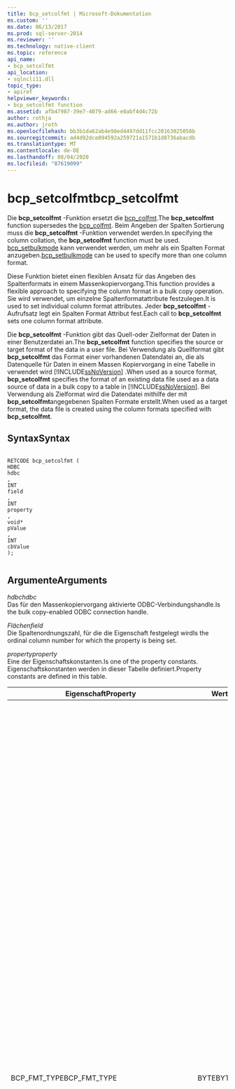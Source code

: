 ```yaml
---
title: bcp_setcolfmt | Microsoft-Dokumentation
ms.custom: ''
ms.date: 06/13/2017
ms.prod: sql-server-2014
ms.reviewer: ''
ms.technology: native-client
ms.topic: reference
api_name:
- bcp_setcolfmt
api_location:
- sqlncli11.dll
topic_type:
- apiref
helpviewer_keywords:
- bcp_setcolfmt function
ms.assetid: afb47987-39e7-4079-ad66-e0abf4d4c72b
author: rothja
ms.author: jroth
ms.openlocfilehash: bb3b1da62ab4e98ed4497dd11fcc20163025058b
ms.sourcegitcommit: ad4d92dce894592a259721a1571b1d8736abacdb
ms.translationtype: MT
ms.contentlocale: de-DE
ms.lasthandoff: 08/04/2020
ms.locfileid: "87619099"
---
```

# <a name="bcp_setcolfmt"></a><span data-ttu-id="63bad-102">bcp_setcolfmt</span><span class="sxs-lookup"><span data-stu-id="63bad-102">bcp_setcolfmt</span></span>
  <span data-ttu-id="63bad-103">Die **bcp_setcolfmt** -Funktion ersetzt die [bcp_colfmt](bcp-colfmt.md).</span><span class="sxs-lookup"><span data-stu-id="63bad-103">The **bcp_setcolfmt** function supersedes the [bcp_colfmt](bcp-colfmt.md).</span></span> <span data-ttu-id="63bad-104">Beim Angeben der Spalten Sortierung muss die **bcp_setcolfmt** -Funktion verwendet werden.</span><span class="sxs-lookup"><span data-stu-id="63bad-104">In specifying the column collation, the **bcp_setcolfmt** function must be used.</span></span> <span data-ttu-id="63bad-105">[bcp_setbulkmode](bcp-setbulkmode.md) kann verwendet werden, um mehr als ein Spalten Format anzugeben.</span><span class="sxs-lookup"><span data-stu-id="63bad-105">[bcp_setbulkmode](bcp-setbulkmode.md) can be used to specify more than one column format.</span></span>  
  
 <span data-ttu-id="63bad-106">Diese Funktion bietet einen flexiblen Ansatz für das Angeben des Spaltenformats in einem Massenkopiervorgang.</span><span class="sxs-lookup"><span data-stu-id="63bad-106">This function provides a flexible approach to specifying the column format in a bulk copy operation.</span></span> <span data-ttu-id="63bad-107">Sie wird verwendet, um einzelne Spaltenformatattribute festzulegen.</span><span class="sxs-lookup"><span data-stu-id="63bad-107">It is used to set individual column format attributes.</span></span> <span data-ttu-id="63bad-108">Jeder **bcp_setcolfmt** -Aufrufsatz legt ein Spalten Format Attribut fest.</span><span class="sxs-lookup"><span data-stu-id="63bad-108">Each call to **bcp_setcolfmt** sets one column format attribute.</span></span>  
  
 <span data-ttu-id="63bad-109">Die **bcp_setcolfmt** -Funktion gibt das Quell-oder Zielformat der Daten in einer Benutzerdatei an.</span><span class="sxs-lookup"><span data-stu-id="63bad-109">The **bcp_setcolfmt** function specifies the source or target format of the data in a user file.</span></span> <span data-ttu-id="63bad-110">Bei Verwendung als Quellformat gibt **bcp_setcolfmt** das Format einer vorhandenen Datendatei an, die als Datenquelle für Daten in einem Massen Kopiervorgang in eine Tabelle in verwendet wird [!INCLUDE[ssNoVersion](../../includes/ssnoversion-md.md)] .</span><span class="sxs-lookup"><span data-stu-id="63bad-110">When used as a source format, **bcp_setcolfmt** specifies the format of an existing data file used as a data source of data in a bulk copy to a table in [!INCLUDE[ssNoVersion](../../includes/ssnoversion-md.md)].</span></span> <span data-ttu-id="63bad-111">Bei Verwendung als Zielformat wird die Datendatei mithilfe der mit **bcp_setcolfmt**angegebenen Spalten Formate erstellt.</span><span class="sxs-lookup"><span data-stu-id="63bad-111">When used as a target format, the data file is created using the column formats specified with **bcp_setcolfmt**.</span></span>  
  
## <a name="syntax"></a><span data-ttu-id="63bad-112">Syntax</span><span class="sxs-lookup"><span data-stu-id="63bad-112">Syntax</span></span>  
  
```  
  
RETCODE bcp_setcolfmt (  
HDBC   
hdbc  
,  
INT   
field  
,  
INT   
property  
,  
void*   
pValue  
,  
INT   
cbValue  
);  
  
```  
  
## <a name="arguments"></a><span data-ttu-id="63bad-113">Argumente</span><span class="sxs-lookup"><span data-stu-id="63bad-113">Arguments</span></span>  
 <span data-ttu-id="63bad-114">*hdbc*</span><span class="sxs-lookup"><span data-stu-id="63bad-114">*hdbc*</span></span>  
 <span data-ttu-id="63bad-115">Das für den Massenkopiervorgang aktivierte ODBC-Verbindungshandle.</span><span class="sxs-lookup"><span data-stu-id="63bad-115">Is the bulk copy-enabled ODBC connection handle.</span></span>  
  
 <span data-ttu-id="63bad-116">*Flächen*</span><span class="sxs-lookup"><span data-stu-id="63bad-116">*field*</span></span>  
 <span data-ttu-id="63bad-117">Die Spaltenordnungszahl, für die die Eigenschaft festgelegt wird</span><span class="sxs-lookup"><span data-stu-id="63bad-117">Is the ordinal column number for which the property is being set.</span></span>  
  
 <span data-ttu-id="63bad-118">*property*</span><span class="sxs-lookup"><span data-stu-id="63bad-118">*property*</span></span>  
 <span data-ttu-id="63bad-119">Eine der Eigenschaftskonstanten.</span><span class="sxs-lookup"><span data-stu-id="63bad-119">Is one of the property constants.</span></span> <span data-ttu-id="63bad-120">Eigenschaftskonstanten werden in dieser Tabelle definiert.</span><span class="sxs-lookup"><span data-stu-id="63bad-120">Property constants are defined in this table.</span></span>  
  
|<span data-ttu-id="63bad-121">Eigenschaft</span><span class="sxs-lookup"><span data-stu-id="63bad-121">Property</span></span>|<span data-ttu-id="63bad-122">Wert</span><span class="sxs-lookup"><span data-stu-id="63bad-122">Value</span></span>|<span data-ttu-id="63bad-123">BESCHREIBUNG</span><span class="sxs-lookup"><span data-stu-id="63bad-123">Description</span></span>|  
|--------------|-----------|-----------------|  
|<span data-ttu-id="63bad-124">BCP_FMT_TYPE</span><span class="sxs-lookup"><span data-stu-id="63bad-124">BCP_FMT_TYPE</span></span>|<span data-ttu-id="63bad-125">BYTE</span><span class="sxs-lookup"><span data-stu-id="63bad-125">BYTE</span></span>|<span data-ttu-id="63bad-126">Der Datentyp dieser Spalte in der Benutzerdatei.</span><span class="sxs-lookup"><span data-stu-id="63bad-126">Is the data type of this column in the user file.</span></span> <span data-ttu-id="63bad-127">Wenn die Daten nicht mit dem Datentyp der entsprechenden Spalte in der Datenbanktabelle übereinstimmen, werden die Daten, wenn möglich, durch das Massenkopieren konvertiert.</span><span class="sxs-lookup"><span data-stu-id="63bad-127">If different from the data type of the corresponding column in the database table, bulk copy converts the data if possible.</span></span><br /><br /> <span data-ttu-id="63bad-128">Der BCP_FMT_TYPE-Parameter wird von den SQL Server-Datentyptoken in sqlncli.h anstelle der ODBC C-Datentypenumeratoren aufgelistet.</span><span class="sxs-lookup"><span data-stu-id="63bad-128">The BCP_FMT_TYPE parameter is enumerated by the SQL Server data type tokens in sqlncli.h, rather than the ODBC C data type enumerators.</span></span> <span data-ttu-id="63bad-129">Sie können beispielsweise eine Zeichenfolge, ODBC-Typ SQL_C_CHAR, mithilfe des [!INCLUDE[ssNoVersion](../../includes/ssnoversion-md.md)]-spezifischen SQLCHARACTER-Typs angeben.</span><span class="sxs-lookup"><span data-stu-id="63bad-129">For example, you can specify a character string, ODBC type SQL_C_CHAR, using the SQLCHARACTER type specific to [!INCLUDE[ssNoVersion](../../includes/ssnoversion-md.md)].</span></span><br /><br /> <span data-ttu-id="63bad-130">Um die Standarddatendarstellung für den [!INCLUDE[ssNoVersion](../../includes/ssnoversion-md.md)]-Datentyp anzugeben, legen Sie diesen Parameter auf 0 fest.</span><span class="sxs-lookup"><span data-stu-id="63bad-130">To specify the default data representation for the [!INCLUDE[ssNoVersion](../../includes/ssnoversion-md.md)] data type, set this parameter to 0.</span></span><br /><br /> <span data-ttu-id="63bad-131">Für einen Massenkopiervorgang aus SQL Server in eine Datei, wenn BCP_FMT_TYPE auf SQLDECIMAL oder SQLNUMERIC festgelegt ist:</span><span class="sxs-lookup"><span data-stu-id="63bad-131">For a bulk copy out of SQL Server into a file, when BCP_FMT_TYPE is SQLDECIMAL or SQLNUMERIC:</span></span><br /><br /> <span data-ttu-id="63bad-132">Wenn die Quell Spalte nicht **Dezimal** oder **numerisch**ist, werden die Standardgenauigkeit und die Standardskala verwendet.</span><span class="sxs-lookup"><span data-stu-id="63bad-132">-   If the source column is not **decimal** or **numeric**, the default precision and scale are used.</span></span><br /><span data-ttu-id="63bad-133">Wenn die Quell Spalte **Dezimal** oder **numerisch**ist, werden die Genauigkeit und die Dezimalstellen der Quell Spalte verwendet.</span><span class="sxs-lookup"><span data-stu-id="63bad-133">-   If the source column is **decimal** or **numeric**, the precision and scale of the source column are used.</span></span>|  
|<span data-ttu-id="63bad-134">BCP_FMT_INDICATOR_LEN</span><span class="sxs-lookup"><span data-stu-id="63bad-134">BCP_FMT_INDICATOR_LEN</span></span>|<span data-ttu-id="63bad-135">INT</span><span class="sxs-lookup"><span data-stu-id="63bad-135">INT</span></span>|<span data-ttu-id="63bad-136">Die Länge des Indikators (Präfix) in Bytes</span><span class="sxs-lookup"><span data-stu-id="63bad-136">Is the length in bytes of the indicator (prefix).</span></span><br /><br /> <span data-ttu-id="63bad-137">Die Länge eines Längen-/NULL-Indikators innerhalb der Spaltendaten in Bytes.</span><span class="sxs-lookup"><span data-stu-id="63bad-137">It is the length, in bytes, of a length/null indicator within the column data.</span></span> <span data-ttu-id="63bad-138">Gültige Indikatorlängenwerte sind 0 (wenn kein Indikator verwendet wird), 1, 2 oder 4.</span><span class="sxs-lookup"><span data-stu-id="63bad-138">Valid indicator length values are 0 (when using no indicator), 1, 2, or 4.</span></span><br /><br /> <span data-ttu-id="63bad-139">Legen Sie diesen Parameter auf SQL_VARLEN_DATA fest, um die Verwendung eines standardmäßigen Massenkopierindikators anzugeben.</span><span class="sxs-lookup"><span data-stu-id="63bad-139">To specify default bulk copy indicator usage, set this parameter to SQL_VARLEN_DATA.</span></span><br /><br /> <span data-ttu-id="63bad-140">Indikatoren werden im Speicher direkt vor allen anderen Daten angezeigt. In der Datendatei werden sie direkt vor den Daten, auf die sie sich beziehen, angezeigt.</span><span class="sxs-lookup"><span data-stu-id="63bad-140">Indicators appear in memory directly before any data, and in the data file directly before the data to which they apply.</span></span><br /><br /> <span data-ttu-id="63bad-141">Wird mehr als eine Methode zur Angabe der Länge der Datendateispalte verwendet (z. B. ein Indikator und eine maximale Spaltenlänge oder ein Indikator und eine Abschlusszeichensequenz), wird beim Massenkopieren die Methode ausgewählt, die zu der kleineren zu kopierenden Datenmenge führt.</span><span class="sxs-lookup"><span data-stu-id="63bad-141">If more than one means of specifying a data file column length is used (such as an indicator and a maximum column length, or an indicator and a terminator sequence), bulk copy chooses the one that results in the least amount of data being copied.</span></span><br /><br /> <span data-ttu-id="63bad-142">Datendateien, die durch Massenkopieren generiert wurden, wobei das Datenformat nicht durch Benutzereingriff angepasst wird, enthalten Indikatoren, wenn die Spaltendaten eine unterschiedliche Länge haben oder die Spalte NULL als Wert akzeptieren kann.</span><span class="sxs-lookup"><span data-stu-id="63bad-142">Data files generated by bulk copy when no user intervention adjusts the format of the data contain indicators when the column data can vary in length or the column can accept NULL as a value.</span></span>|  
|<span data-ttu-id="63bad-143">BCP_FMT_DATA_LEN</span><span class="sxs-lookup"><span data-stu-id="63bad-143">BCP_FMT_DATA_LEN</span></span>|<span data-ttu-id="63bad-144">DBINT</span><span class="sxs-lookup"><span data-stu-id="63bad-144">DBINT</span></span>|<span data-ttu-id="63bad-145">Die Länge der Daten (Spaltenlänge) in Bytes</span><span class="sxs-lookup"><span data-stu-id="63bad-145">Is the length in bytes of the data (column length)</span></span><br /><br /> <span data-ttu-id="63bad-146">Dies ist die maximale Länge (in Bytes) der Daten dieser Spalte in der Benutzerdatei, ohne die Länge eines Längenindikators oder Abschlusszeichens.</span><span class="sxs-lookup"><span data-stu-id="63bad-146">It is the maximum length, in bytes, of this column's data in the user file, not including the length of any length indicator or terminator.</span></span><br /><br /> <span data-ttu-id="63bad-147">Durch Festlegen von BCP_FMT_DATA_LEN auf SQL_NULL_DATA wird angegeben, dass alle Werte in der Datendateispalte auf NULL festgelegt sind oder sein sollten.</span><span class="sxs-lookup"><span data-stu-id="63bad-147">Setting BCP_FMT_DATA_LEN to SQL_NULL_DATA indicates that all values in the data file column are, or should be set to, NULL.</span></span><br /><br /> <span data-ttu-id="63bad-148">Wird BCP_FMT_DATA_LEN auf SQL_VARLEN_DATA festgelegt, bedeutet dies, dass das System die Länge der Daten für jede Spalte bestimmen soll.</span><span class="sxs-lookup"><span data-stu-id="63bad-148">Setting BCP_FMT_DATA_LEN to SQL_VARLEN_DATA indicates that the system should determine the length of data in each column.</span></span> <span data-ttu-id="63bad-149">Für einige Spalten könnte dies bedeuten, dass ein Längen-/NULL-Indikator generiert wird, der den Daten in einer Kopie von [!INCLUDE[ssNoVersion](../../includes/ssnoversion-md.md)] vorangestellt wird, oder dass der Indikator in Daten, die in [!INCLUDE[ssNoVersion](../../includes/ssnoversion-md.md)] kopiert werden, erwartet wird.</span><span class="sxs-lookup"><span data-stu-id="63bad-149">For some columns, this could mean that a length/null indicator is generated to precede data on a copy from [!INCLUDE[ssNoVersion](../../includes/ssnoversion-md.md)], or that the indicator is expected in data copied to [!INCLUDE[ssNoVersion](../../includes/ssnoversion-md.md)].</span></span><br /><br /> <span data-ttu-id="63bad-150">BCP_FMT_DATA_LEN kann für [!INCLUDE[ssNoVersion](../../includes/ssnoversion-md.md)]-Zeichen und Binärdatentypen BCP_LENGTH_VARIABLE, BCP_LENGTH_NULL, 0 oder ein positiver Wert sein.</span><span class="sxs-lookup"><span data-stu-id="63bad-150">For [!INCLUDE[ssNoVersion](../../includes/ssnoversion-md.md)] character and binary data types, BCP_FMT_DATA_LEN can be SQL_VARLEN_DATA, SQL_NULL_DATA, 0, or some positive value.</span></span> <span data-ttu-id="63bad-151">Wenn BCP_FMT_DATA_LEN auf SQL_VARLEN_DATA festgelegt ist, verwendet das System entweder den Längenindikator, sofern vorhanden, oder eine Abschlusszeichensequenz, um die Länge der Daten zu bestimmen.</span><span class="sxs-lookup"><span data-stu-id="63bad-151">If BCP_FMT_DATA_LEN is SQL_VARLEN_DATA, the system uses either the length indicator, if present, or a terminator sequence to determine the length of the data.</span></span> <span data-ttu-id="63bad-152">Wenn sowohl ein Längenindikator als auch eine Abschlusszeichensequenz angegeben sind, wird beim Massenkopieren der Wert verwendet, der zu der kleineren zu kopierenden Datenmenge führt.</span><span class="sxs-lookup"><span data-stu-id="63bad-152">If both a length indicator and a terminator sequence are supplied, bulk copy uses the one that results in the least amount of data being copied.</span></span> <span data-ttu-id="63bad-153">Ist BCP_FMT_DATA_LEN auf SQL_VARLEN_DATA festgelegt, ist der Datentyp ein [!INCLUDE[ssNoVersion](../../includes/ssnoversion-md.md)]-Zeichen oder -Binärtyp. Ist weder ein Längenindikator noch eine Abschlusszeichensequenz angegeben, gibt das System eine Fehlermeldung zurück.</span><span class="sxs-lookup"><span data-stu-id="63bad-153">If BCP_FMT_DATA_LEN is SQL_VARLEN_DATA, the data type is an [!INCLUDE[ssNoVersion](../../includes/ssnoversion-md.md)] character or binary type, and neither a length indicator nor a terminator sequence is specified, the system returns an error message.</span></span><br /><br /> <span data-ttu-id="63bad-154">Wenn BCP_FMT_DATA_LEN 0 oder ein positiver Wert ist, verwendet das System BCP_FMT_DATA_LEN als maximale Datenlänge.</span><span class="sxs-lookup"><span data-stu-id="63bad-154">If BCP_FMT_DATA_LEN is 0 or a positive value, the system uses BCP_FMT_DATA_LEN as the maximum data length.</span></span> <span data-ttu-id="63bad-155">Wenn jedoch zusätzlich zu einem positiven BCP_FMT_DATA_LEN-Wert ein Längenindikator oder eine Abschlusszeichensequenz angegeben ist, bestimmt das System die Datenlänge mithilfe der Methode, die zu der kleineren zu kopierenden Datenmenge führt.</span><span class="sxs-lookup"><span data-stu-id="63bad-155">However, if, in addition to a positive BCP_FMT_DATA_LEN, a length indicator or terminator sequence is provided, the system determines the data length by using the method that results in the least amount of data being copied.</span></span><br /><br /> <span data-ttu-id="63bad-156">Der BCP_FMT_DATA_LEN-Wert stellt die Anzahl der Datenbytes dar.</span><span class="sxs-lookup"><span data-stu-id="63bad-156">The BCP_FMT_DATA_LEN value represents the count of bytes of data.</span></span> <span data-ttu-id="63bad-157">Werden Zeichendaten durch Unicode-Zeichen dargestellt, repräsentiert ein positiver BCP_FMT_DATA_LEN-Parameterwert die Anzahl der Zeichen multipliziert mit der Größe (in Bytes) der einzelnen Zeichen.</span><span class="sxs-lookup"><span data-stu-id="63bad-157">If character data is represented by Unicode wide characters, then a positive BCP_FMT_DATA_LEN parameter value represents the number of characters multiplied by the size, in bytes, of each character.</span></span>|  
|<span data-ttu-id="63bad-158">BCP_FMT_TERMINATOR</span><span class="sxs-lookup"><span data-stu-id="63bad-158">BCP_FMT_TERMINATOR</span></span>|<span data-ttu-id="63bad-159">LPCBYTE</span><span class="sxs-lookup"><span data-stu-id="63bad-159">LPCBYTE</span></span>|<span data-ttu-id="63bad-160">Zeiger auf die Abschlusszeichensequenz (entweder ANSI oder Unicode), die für diese Spalte verwendet werden soll.</span><span class="sxs-lookup"><span data-stu-id="63bad-160">Pointer to the terminator sequence (either ANSI or Unicode as appropriate) to be used for this column.</span></span> <span data-ttu-id="63bad-161">Dieser Parameter ist in erster Linie für Zeichendatentypen nützlich, da alle anderen Typen eine feste Länge besitzen oder, im Falle von Binärdaten, einen Indikator für die Länge erfordern, um die Anzahl der vorhandenen Bytes präzise zu erfassen.</span><span class="sxs-lookup"><span data-stu-id="63bad-161">This parameter is useful mainly for character data types because all other types are of fixed length or, in the case of binary data, require an indicator of length to accurately record the number of bytes present.</span></span><br /><br /> <span data-ttu-id="63bad-162">Legen Sie diesen Parameter auf NULL fest, um zu vermeiden, dass extrahierte Daten terminiert werden, oder um anzugeben, dass Daten in einer Benutzerdatei nicht terminiert werden.</span><span class="sxs-lookup"><span data-stu-id="63bad-162">To avoid terminating extracted data, or to indicate that data in a user file is not terminated, set this parameter to NULL.</span></span><br /><br /> <span data-ttu-id="63bad-163">Wird mehr als eine Methode zur Angabe der Länge der Benutzerdateispalte verwendet (z. B. ein Abschlusszeichen und ein Längenindikator oder ein Abschlusszeichen und eine maximale Spaltenlänge), wird beim Massenkopieren die Methode ausgewählt, die zu der kleineren zu kopierenden Datenmenge führt.</span><span class="sxs-lookup"><span data-stu-id="63bad-163">If more than one means of specifying a user-file column length is used (such as a terminator and a length indicator, or a terminator and a maximum column length), bulk copy chooses the one that results in the least amount of data being copied.</span></span><br /><br /> <span data-ttu-id="63bad-164">Die API für das Massenkopieren führt nach Bedarf eine Zeichenkonvertierung von Unicode in MBCS aus.</span><span class="sxs-lookup"><span data-stu-id="63bad-164">The bulk copy API performs Unicode-to-MBCS character conversion as required.</span></span> <span data-ttu-id="63bad-165">Stellen Sie unbedingt sicher, dass sowohl die Bytezeichenfolge des Abschlusszeichens und die Länge der Bytezeichenfolge richtig festgelegt werden.</span><span class="sxs-lookup"><span data-stu-id="63bad-165">Care must be taken to ensure that both the terminator byte string and the length of the byte string are set correctly.</span></span>|  
|<span data-ttu-id="63bad-166">BCP_FMT_SERVER_COL</span><span class="sxs-lookup"><span data-stu-id="63bad-166">BCP_FMT_SERVER_COL</span></span>|<span data-ttu-id="63bad-167">INT</span><span class="sxs-lookup"><span data-stu-id="63bad-167">INT</span></span>|<span data-ttu-id="63bad-168">Die Position einer Spalte innerhalb der Datenbank</span><span class="sxs-lookup"><span data-stu-id="63bad-168">Ordinal position of the column in the database</span></span>|  
|<span data-ttu-id="63bad-169">BCP_FMT_COLLATION</span><span class="sxs-lookup"><span data-stu-id="63bad-169">BCP_FMT_COLLATION</span></span>|<span data-ttu-id="63bad-170">LPCSTR</span><span class="sxs-lookup"><span data-stu-id="63bad-170">LPCSTR</span></span>|<span data-ttu-id="63bad-171">Sortierungsname.</span><span class="sxs-lookup"><span data-stu-id="63bad-171">Collation name.</span></span>|  
  
 <span data-ttu-id="63bad-172">*pValue*</span><span class="sxs-lookup"><span data-stu-id="63bad-172">*pValue*</span></span>  
 <span data-ttu-id="63bad-173">Der Zeiger auf den Wert, der der *Eigenschaft*zugeordnet werden soll.</span><span class="sxs-lookup"><span data-stu-id="63bad-173">Is the pointer to the value to associate to the *property*.</span></span> <span data-ttu-id="63bad-174">Er ermöglicht es, jede Spaltenformateigenschaft einzeln festzulegen.</span><span class="sxs-lookup"><span data-stu-id="63bad-174">It allows each column format property to be set individually.</span></span>  
  
 <span data-ttu-id="63bad-175">*cbValue*</span><span class="sxs-lookup"><span data-stu-id="63bad-175">*cbvalue*</span></span>  
 <span data-ttu-id="63bad-176">Die Länge des Puffers der Eigenschaft in Bytes.</span><span class="sxs-lookup"><span data-stu-id="63bad-176">Is the length of the property buffer in bytes.</span></span>  
  
## <a name="returns"></a><span data-ttu-id="63bad-177">Gibt zurück</span><span class="sxs-lookup"><span data-stu-id="63bad-177">Returns</span></span>  
 <span data-ttu-id="63bad-178">SUCCEED oder FAIL.</span><span class="sxs-lookup"><span data-stu-id="63bad-178">SUCCEED or FAIL.</span></span>  
  
## <a name="remarks"></a><span data-ttu-id="63bad-179">Bemerkungen</span><span class="sxs-lookup"><span data-stu-id="63bad-179">Remarks</span></span>  
 <span data-ttu-id="63bad-180">Diese Funktion löst die **bcp_colfmt** -Funktion aus.</span><span class="sxs-lookup"><span data-stu-id="63bad-180">This function supersedes the **bcp_colfmt** function.</span></span> <span data-ttu-id="63bad-181">Die gesamte Funktionalität von **bcp_colfmt** wird in **bcp_setcolfmt** Funktion bereitgestellt.</span><span class="sxs-lookup"><span data-stu-id="63bad-181">All the functionality of **bcp_colfmt** is provided in **bcp_setcolfmt** function.</span></span> <span data-ttu-id="63bad-182">Zusätzlich wird auch Unterstützung für Spaltensortierung bereitgestellt.</span><span class="sxs-lookup"><span data-stu-id="63bad-182">In addition, support for column collation is also provided.</span></span> <span data-ttu-id="63bad-183">Es wird empfohlen, die folgenden Spaltenformatattribute in der unten gegebenen Reihenfolge festzulegen:</span><span class="sxs-lookup"><span data-stu-id="63bad-183">It is recommended that the following column format attributes be set in the order given below:</span></span>  
  
 <span data-ttu-id="63bad-184">BCP_FMT_SERVER_COL</span><span class="sxs-lookup"><span data-stu-id="63bad-184">BCP_FMT_SERVER_COL</span></span>  
  
 <span data-ttu-id="63bad-185">BCP_FMT_DATA_LEN</span><span class="sxs-lookup"><span data-stu-id="63bad-185">BCP_FMT_DATA_LEN</span></span>  
  
 <span data-ttu-id="63bad-186">BCP_FMT_TYPE</span><span class="sxs-lookup"><span data-stu-id="63bad-186">BCP_FMT_TYPE</span></span>  
  
 <span data-ttu-id="63bad-187">Mit der **bcp_setcolfmt** -Funktion können Sie das Benutzerdatei Format für Massen Kopien angeben.</span><span class="sxs-lookup"><span data-stu-id="63bad-187">The **bcp_setcolfmt** function allows you to specify the user-file format for bulk copies.</span></span> <span data-ttu-id="63bad-188">Für Massenkopieren besteht ein Format aus folgenden Bestandteilen:</span><span class="sxs-lookup"><span data-stu-id="63bad-188">For bulk copy, a format contains the following parts:</span></span>  
  
-   <span data-ttu-id="63bad-189">Eine Zuordnung von Benutzerdateispalten zu Datenbankspalten</span><span class="sxs-lookup"><span data-stu-id="63bad-189">A mapping from user-file columns to database columns.</span></span>  
  
-   <span data-ttu-id="63bad-190">Der Datentyp der einzelnen Benutzerdateispalten</span><span class="sxs-lookup"><span data-stu-id="63bad-190">The data type of each user-file column.</span></span>  
  
-   <span data-ttu-id="63bad-191">Die Länge des optionalen Indikators für jede Spalte</span><span class="sxs-lookup"><span data-stu-id="63bad-191">The length of the optional indicator for each column.</span></span>  
  
-   <span data-ttu-id="63bad-192">Die maximale Länge der Daten pro Benutzerdateispalte</span><span class="sxs-lookup"><span data-stu-id="63bad-192">The maximum length of data per user-file column.</span></span>  
  
-   <span data-ttu-id="63bad-193">Die optionale abschließende Bytesequenz für jede Spalte</span><span class="sxs-lookup"><span data-stu-id="63bad-193">The optional terminating byte sequence for each column.</span></span>  
  
-   <span data-ttu-id="63bad-194">Die Länge der optionalen abschließenden Bytesequenz</span><span class="sxs-lookup"><span data-stu-id="63bad-194">The length of the optional terminating byte sequence.</span></span>  
  
 <span data-ttu-id="63bad-195">Jeder **bcp_setcolfmt** Aufrufe gibt das Format für eine Benutzerdatei Spalte an.</span><span class="sxs-lookup"><span data-stu-id="63bad-195">Each call to **bcp_setcolfmt** specifies the format for one user-file column.</span></span> <span data-ttu-id="63bad-196">Wenn Sie z. b. die Standardeinstellungen für drei Spalten in einer Benutzer Datendatei mit fünf Spalten ändern möchten, rufen Sie zuerst [bcp_columns](bcp-columns.md)**(5)** auf, und rufen Sie dann **bcp_setcolfmt** fünfmal auf, wobei drei dieser Aufrufe Ihr benutzerdefiniertes Format festlegen.</span><span class="sxs-lookup"><span data-stu-id="63bad-196">For example, to change the default settings for three columns in a five-column user data file, first call [bcp_columns](bcp-columns.md)**(5)**, and then call **bcp_setcolfmt** five times, with three of those calls setting your custom format.</span></span> <span data-ttu-id="63bad-197">Legen Sie für die verbleibenden zwei Aufrufe BCP_FMT_TYPE auf 0 fest, und legen Sie BCP_FMT_INDICATOR_LENGTH, BCP_FMT_DATA_LEN und *cbValue* auf 0, SQL_VARLEN_DATA bzw. 0 fest.</span><span class="sxs-lookup"><span data-stu-id="63bad-197">For the remaining two calls, set BCP_FMT_TYPE to 0, and set BCP_FMT_INDICATOR_LENGTH, BCP_FMT_DATA_LEN, and *cbValue* to 0, SQL_VARLEN_DATA, and 0 respectively.</span></span> <span data-ttu-id="63bad-198">Mit diesem Verfahren werden alle fünf Spalten kopiert, drei mit dem benutzerdefinierten Format und zwei mit dem Standardformat.</span><span class="sxs-lookup"><span data-stu-id="63bad-198">This procedure copies all five columns, three with your customized format and two with the default format.</span></span>  
  
 <span data-ttu-id="63bad-199">Die **bcp_columns** -Funktion muss aufgerufen werden, bevor **bcp_setcolfmt**aufgerufen wird.</span><span class="sxs-lookup"><span data-stu-id="63bad-199">The **bcp_columns** function must be called before calling **bcp_setcolfmt**.</span></span>  
  
 <span data-ttu-id="63bad-200">Sie müssen **bcp_setcolfmt** einmal für jede Eigenschaft jeder Spalte in der Benutzerdatei abrufen.</span><span class="sxs-lookup"><span data-stu-id="63bad-200">You must call **bcp_setcolfmt** once for each property of each column in the user file.</span></span>  
  
 <span data-ttu-id="63bad-201">Sie müssen nicht alle Daten in einer Benutzerdatei in eine SQL Server-Tabelle kopieren.</span><span class="sxs-lookup"><span data-stu-id="63bad-201">You do not need to copy all data in a user file to the SQL Server table.</span></span> <span data-ttu-id="63bad-202">Um eine Spalte zu überspringen, geben Sie das Format der Daten für die Spalte an, indem Sie den BCP_FMT_SERVER_COL-Parameter auf 0 festlegen.</span><span class="sxs-lookup"><span data-stu-id="63bad-202">To skip a column, specify the format of the data for the column, setting the BCP_FMT_SERVER_COL parameter to 0.</span></span> <span data-ttu-id="63bad-203">Wenn Sie eine Spalte überspringen möchten, müssen Sie ihren Typ angeben.</span><span class="sxs-lookup"><span data-stu-id="63bad-203">If you want to skip a column, you must specify its type.</span></span>  
  
 <span data-ttu-id="63bad-204">Die [bcp_writefmt](bcp-writefmt.md) -Funktion kann verwendet werden, um die Format Spezifikation beizubehalten.</span><span class="sxs-lookup"><span data-stu-id="63bad-204">The [bcp_writefmt](bcp-writefmt.md) function can be used to persist the format specification.</span></span>  
  
## <a name="bcp_setcolfmt-support-for-enhanced-date-and-time-features"></a><span data-ttu-id="63bad-205">bcp_setcolfmt-Unterstützung für erweiterte Funktionen für Datum und Uhrzeit</span><span class="sxs-lookup"><span data-stu-id="63bad-205">bcp_setcolfmt Support for Enhanced Date and Time Features</span></span>  
 <span data-ttu-id="63bad-206">Die Typen, die mit der BCP_FMT_TYPE-Eigenschaft für Datums-/Uhrzeittypen verwendet werden, sind wie in [Massen Kopier Änderungen für verbesserte Datums-und Uhrzeit Typen &#40;OLE DB und ODBC-&#41;](../native-client-odbc-date-time/bulk-copy-changes-for-enhanced-date-and-time-types-ole-db-and-odbc.md)angegeben.</span><span class="sxs-lookup"><span data-stu-id="63bad-206">The types used with the BCP_FMT_TYPE property for date/time types are as specified in [Bulk Copy Changes for Enhanced Date and Time Types &#40;OLE DB and ODBC&#41;](../native-client-odbc-date-time/bulk-copy-changes-for-enhanced-date-and-time-types-ole-db-and-odbc.md).</span></span>  
  
 <span data-ttu-id="63bad-207">Weitere Informationen finden Sie unter [Verbesserungen bei Datum und Uhrzeit &#40;ODBC-&#41;](../native-client-odbc-date-time/date-and-time-improvements-odbc.md).</span><span class="sxs-lookup"><span data-stu-id="63bad-207">For more information, see [Date and Time Improvements &#40;ODBC&#41;](../native-client-odbc-date-time/date-and-time-improvements-odbc.md).</span></span>  
  
## <a name="see-also"></a><span data-ttu-id="63bad-208">Weitere Informationen</span><span class="sxs-lookup"><span data-stu-id="63bad-208">See Also</span></span>  
 [<span data-ttu-id="63bad-209">Bulk Copy Functions</span><span class="sxs-lookup"><span data-stu-id="63bad-209">Bulk Copy Functions</span></span>](sql-server-driver-extensions-bulk-copy-functions.md)  
  
  
